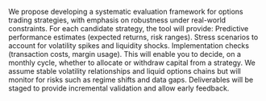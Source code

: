 We propose developing a systematic evaluation framework for options trading strategies, with emphasis on robustness under real-world constraints. For each candidate strategy, the tool will provide:
Predictive performance estimates (expected returns, risk ranges).
Stress scenarios to account for volatility spikes and liquidity shocks.
Implementation checks (transaction costs, margin usage).
This will enable you to decide, on a monthly cycle, whether to allocate or withdraw capital from a strategy. We assume stable volatility relationships and liquid options chains but will monitor for risks such as regime shifts and data gaps. Deliverables will be staged to provide incremental validation and allow early feedback.
